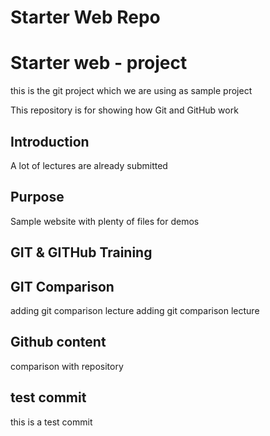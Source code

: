 # Starter Web Repo
# Starter web - project

this is the git project which we are using as sample project

This repository is for showing how Git and GitHub work

## Introduction
A lot of lectures are already submitted

## Purpose

Sample website with plenty of files for demos

## GIT & GITHub Training

## GIT Comparison
adding git comparison lecture
adding git comparison lecture

## Github content
comparison with repository

## test commit
this is a test commit